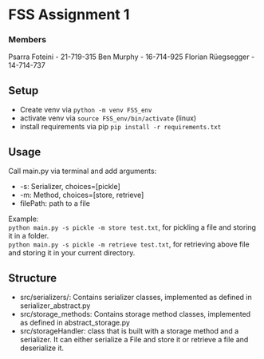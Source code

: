 # FSS Assignment 1
### Members
Psarra Foteini  - 21-719-315
Ben Murphy - 16-714-925
Florian Rüegsegger - 14-714-737  
## Setup
* Create venv via `python -m venv FSS_env`
* activate venv via `source FSS_env/bin/activate` (linux)
* install requirements via pip `pip install -r requirements.txt`

## Usage
Call main.py via terminal and add arguments:
* -s: Serializer, choices=[pickle]
* -m: Method, choices=[store, retrieve]
* filePath: path to a file

Example:  
`python main.py -s pickle -m store test.txt`, for pickling a file and storing it in a folder.  
`python main.py -s pickle -m retrieve test.txt`, for retrieving above file and storing it in your current directory.

## Structure
* src/serializers/: Contains serializer classes, implemented as defined in serializer_abstract.py
* src/storage_methods: Contains storage method classes, implemented as defined in abstract_storage.py
* src/storageHandler: class that is built with a storage method and a serializer. It can either serialize a File and store it or retrieve a file and deserialize it.
